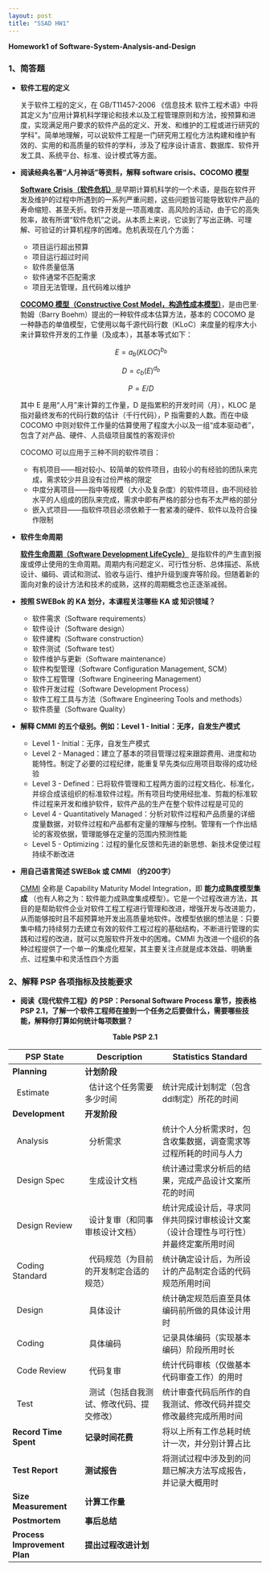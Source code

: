 ```yaml
---
layout: post
title: "SSAD HW1"
---
```

<b>Homework1 of Software-System-Analysis-and-Design</b>

### 1、简答题
- __软件工程的定义__

    关于软件工程的定义，在 GB/T11457-2006 《信息技术 软件工程术语》中将其定义为"应用计算机科学理论和技术以及工程管理原则和方法，按预算和进度，实现满足用户要求的软件产品的定义、开发、和维护的工程或进行研究的学科"。简单地理解，可以说软件工程是一门研究用工程化方法构建和维护有效的、实用的和高质量的软件的学科，涉及了程序设计语言、数据库、软件开发工具、系统平台、标准、设计模式等方面。

- __阅读经典名著“人月神话”等资料，解释 software crisis、COCOMO 模型__

    [__Software Crisis（软件危机）__](https://en.wikipedia.org/wiki/Software_crisis)是早期计算机科学的一个术语，是指在软件开发及维护的过程中所遇到的一系列严重问题，这些问题皆可能导致软件产品的寿命缩短、甚至夭折。软件开发是一项高难度、高风险的活动，由于它的高失败率，故有所谓“软件危机”之说。从本质上来说，它谈到了写出正确、可理解、可验证的计算机程序的困难。危机表现在几个方面：
    - 项目运行超出预算
    - 项目运行超过时间
    - 软件质量低落
    - 软件通常不匹配需求
    - 项目无法管理，且代码难以维护
    
    [__COCOMO 模型（Constructive Cost Model，构造性成本模型）__](https://en.wikipedia.org/wiki/COCOMO)，是由巴里·勃姆（Barry Boehm）提出的一种软件成本估算方法，基本的 COCOMO 是一种静态的单值模型，它使用以每千源代码行数（KLoC）来度量的程序大小来计算软件开发的工作量（及成本），其基本等式如下：    

    $$E=a_b(KLOC)^{b_b}$$ 

    $$D=c_b(E)^{d_b}$$ 
    
    $$P=E/D$$
    
    其中 E 是用“人月”来计算的工作量，D 是指累积的开发时间（月），KLOC 是指对最终发布的代码行数的估计（千行代码），P 指需要的人数。而在中级 COCOMO 中则对软件工作量的估算使用了程度大小以及一组“成本驱动者”，包含了对产品、硬件、人员级项目属性的客观评价
    
    COCOMO 可以应用于三种不同的软件项目：
    
    - 有机项目——相对较小、较简单的软件项目，由较小的有经验的团队来完成，需求较少并且没有过份严格的限定
    - 中度分离项目——指中等规模（大小及复杂度）的软件项目，由不同经验水平的人组成的团队来完成，需求中即有严格的部分也有不太严格的部分
    - 嵌入式项目——指软件项目必须依赖于一套紧凑的硬件、软件以及符合操作限制

    
- __软件生命周期__

    [__软件生命周期（Software Development LifeCycle）__](https://baike.baidu.com/item/%E8%BD%AF%E4%BB%B6%E7%94%9F%E5%91%BD%E5%91%A8%E6%9C%9F/861455?fr=aladdin) 是指软件的产生直到报废或停止使用的生命周期。周期内有问题定义、可行性分析、总体描述、系统设计、编码、调试和测试、验收与运行、维护升级到废弃等阶段。但随着新的面向对象的设计方法和技术的成熟，这样的周期概念也正逐渐减弱。


- __按照 SWEBok 的 KA 划分，本课程关注哪些 KA 或 知识领域？__
    
    - 软件需求（Software requirements）
    - 软件设计（Software design）
    - 软件建构（Software construction）
    - 软件测试（Software test）
    - 软件维护与更新（Software maintenance）
    - 软件构型管理（Software Configuration Management, SCM）
    - 软件工程管理（Software Engineering Management）
    - 软件开发过程（Software Development Process）
    - 软件工程工具与方法（Software Engineering Tools and methods）
    - 软件质量（Software Quality）

    
- __解释 CMMI 的五个级别。例如：Level 1 - Initial：无序，自发生产模式__
    
    - Level 1 - Initial：无序，自发生产模式
    - Level 2 - Managed：建立了基本的项目管理过程来跟踪费用、进度和功能特性。制定了必要的过程纪律，能重复早先类似应用项目取得的成功经验
    - Level 3 - Defined：已将软件管理和工程两方面的过程文档化、标准化，并综合成该组织的标准软件过程。所有项目均使用经批准、剪裁的标准软件过程来开发和维护软件，软件产品的生产在整个软件过程是可见的
    - Level 4 - Quantitatively Managed：分析对软件过程和产品质量的详细度量数据，对软件过程和产品都有定量的理解与控制。管理有一个作出结论的客观依据，管理能够在定量的范围内预测性能
    - Level 5 - Optimizing：过程的量化反馈和先进的新思想、新技术促使过程持续不断改进            

    
- __用自己语言简述 SWEBok 或 CMMI （约200字）__

    [CMMI](https://en.wikipedia.org/wiki/Capability_Maturity_Model_Integration) 全称是 Capability Maturity Model Integration，即 __能力成熟度模型集成__ （也有人称之为：软件能力成熟度集成模型）。它是一个过程改进方法，其目的是帮助软件企业对软件工程工程进行管理和改进，增强开发与改进能力，从而能够按时且不超预算地开发出高质量地软件。改模型依据的想法是：只要集中精力持续努力去建立有效的软件工程过程的基础结构，不断进行管理的实践和过程的改进，就可以克服软件开发中的困难。CMMI 为改进一个组织的各种过程提供了一个单一的集成化框架，其主要关注点就是成本效益、明确重点、过程集中和灵活性四个方面
 
 
### 2、解释 PSP 各项指标及技能要求
- __阅读《现代软件工程》的 PSP：Personal Software Process 章节，按表格 PSP 2.1，了解一个软件工程师在接到一个任务之后要做什么，需要哪些技能，解释你打算如何统计每项数据？__ 

<center><b>Table PSP 2.1</b></center>


|   PSP State   |  Description  | Statistics Standard |
| ------------- | ------------- | ------------- |
| __Planning__  |  __计划阶段__             |            |
|      Estimate  |      估计这个任务需要多少时间   |统计完成计划制定（包含ddl制定）所花的时间|
| __Development__  | __开发阶段__      |            |
|      Analysis  |     分析需求   | 统计个人分析需求时，包含收集数据，调查需求等过程所耗的时间与人力 |
|      Design Spec |     生成设计文档   | 统计通过需求分析后的结果，完成产品设计文案所花的时间 |
|      Design Review |     设计复审（和同事审核设计文档）  |统计完成设计后，寻求同伴共同探讨审核设计文案（设计合理性与可行性）并最终定案所用时间 |
|      Coding Standard |     代码规范（为目前的开发制定合适的规范）   |统计确定设计后，为所设计的产品制定合适的代码规范所用时间 |
|      Design|     具体设计   |统计确定规范后直至具体编码前所做的具体设计用时|
|      Coding |     具体编码  |记录具体编码（实现基本编码）阶段所用时长 |
|      Code Review |     代码复审   |统计代码审核（仅做基本代码审查工作）的用时|
|      Test |     测试（包括自我测试、修改代码、提交修改）   |统计审查代码后所作的自我测试、修改代码并提交修改最终完成所用时间 |
| __Record Time Spent__ | __记录时间花费__   |将以上所有工作总耗时统计一次，并分别计算占比 |
| __Test Report__ | __测试报告__   |将测试过程中涉及到的问题已解决方法写成报告，并记录大概用时|
| __Size Measurement__ | __计算工作量__   |            |
| __Postmortem__ | __事后总结__   |             |
| __Process Improvement Plan__ | __提出过程改进计划__   |             |

